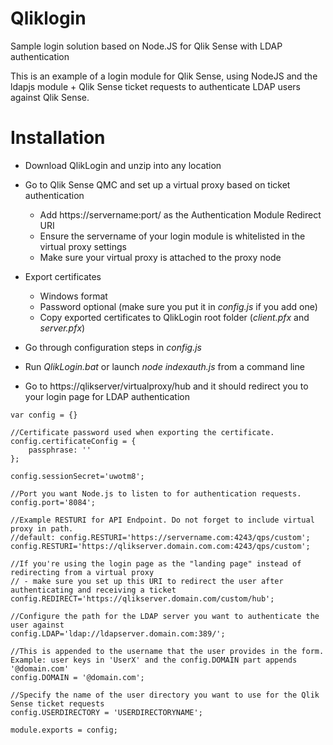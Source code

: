 # Qliklogin
Sample login solution based on Node.JS for Qlik Sense with LDAP authentication

This is an example of a login module for Qlik Sense, using NodeJS and the ldapjs module + Qlik Sense ticket requests to authenticate LDAP users against Qlik Sense.

# Installation

* Download QlikLogin and unzip into any location

* Go to Qlik Sense QMC and set up a virtual proxy based on ticket authentication
  * Add https://servername:port/ as the Authentication Module Redirect URI
  * Ensure the servername of your login module is whitelisted in the virtual proxy settings
  * Make sure your virtual proxy is attached to the proxy node
  
* Export certificates 
  * Windows format
  * Password optional (make sure you put it in _config.js_ if you add one)
  * Copy exported certificates to QlikLogin root folder (_client.pfx_ and _server.pfx_)
  
* Go through configuration steps in _config.js_  

* Run _QlikLogin.bat_ or launch _node indexauth.js_ from a command line

* Go to https://qlikserver/virtualproxy/hub and it should redirect you to your login page for LDAP authentication

```
var config = {}

//Certificate password used when exporting the certificate.
config.certificateConfig = {
    passphrase: ''
};

config.sessionSecret='uwotm8';

//Port you want Node.js to listen to for authentication requests. 
config.port='8084';

//Example RESTURI for API Endpoint. Do not forget to include virtual proxy in path.
//default: config.RESTURI='https://servername.com:4243/qps/custom';
config.RESTURI='https://qlikserver.domain.com.com:4243/qps/custom';

//If you're using the login page as the "landing page" instead of redirecting from a virtual proxy
// - make sure you set up this URI to redirect the user after authenticating and receiving a ticket 
config.REDIRECT='https://qlikserver.domain.com/custom/hub';

//Configure the path for the LDAP server you want to authenticate the user against
config.LDAP='ldap://ldapserver.domain.com:389/';

//This is appended to the username that the user provides in the form. Example: user keys in 'UserX' and the config.DOMAIN part appends '@domain.com'
config.DOMAIN = '@domain.com';

//Specify the name of the user directory you want to use for the Qlik Sense ticket requests
config.USERDIRECTORY = 'USERDIRECTORYNAME';

module.exports = config;
```
